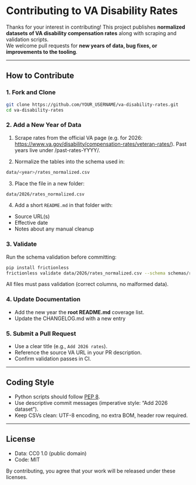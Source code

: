 # Contributing to VA Disability Rates

Thanks for your interest in contributing! This project publishes **normalized datasets of VA disability compensation rates** along with scraping and validation scripts.  
We welcome pull requests for **new years of data, bug fixes, or improvements to the tooling**.

---

## How to Contribute

### 1. Fork and Clone
```bash
git clone https://github.com/YOUR_USERNAME/va-disability-rates.git
cd va-disability-rates
```

### 2. Add a New Year of Data
1. Scrape rates from the official VA page (e.g. for 2026: https://www.va.gov/disability/compensation-rates/veteran-rates/). Past years live under /past-rates-YYYY/.

2. Normalize the tables into the schema used in:
```bash
data/<year>/rates_normalized.csv
```

3. Place the file in a new folder:
```bash
data/2026/rates_normalized.csv
```

4. Add a short `README.md` in that folder with:
* Source URL(s)
* Effective date
* Notes about any manual cleanup

### 3. Validate

Run the schema validation before committing:
```bash
pip install frictionless
frictionless validate data/2026/rates_normalized.csv --schema schemas/rates_schema.json
```

All files must pass validation (correct columns, no malformed data).

### 4. Update Documentation
* Add the new year the **root README.md** coverage list.
* Update the CHANGELOG.md with a new entry

### 5. Submit a Pull Request
* Use a clear title (e.g., `Add 2026 rates`).
* Reference the source VA URL in your PR description.
* Confirm validation passes in CI.

---

## Coding Style
* Python scripts should follow [PEP 8](https://peps.python.org/pep-0008/).
* Use descriptive commit messages (imperative style: “Add 2026 dataset”).
* Keep CSVs clean: UTF-8 encoding, no extra BOM, header row required.

---

## License
* Data: CC0 1.0 (public domain)
* Code: MIT

By contributing, you agree that your work will be released under these licenses.